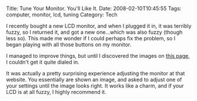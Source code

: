 Title: Tune Your Monitor. You'll Like It.
Date: 2008-02-10T10:45:55
Tags: computer, monitor, lcd, tuning
Category: Tech

I recently bought a new LCD monitor, and when I plugged it in, it was terribly fuzzy, so I returned it, and got a new one...which was also fuzzy (though less so). This made me wonder if I could perhaps fix the problem, so I began playing with all those buttons on my monitor.

I managed to improve things, but until I discovered the images on <a href="http://www.lagom.nl/lcd-test/">this page</a>, I couldn't get it quite dialed in.

It was actually a pretty surprising experience adjusting the monitor at that website. You essentially are shown an image, and asked to adjust one of your settings until the image looks right. It works like a charm, and if your LCD is at all fuzzy, I highly recommend it.
